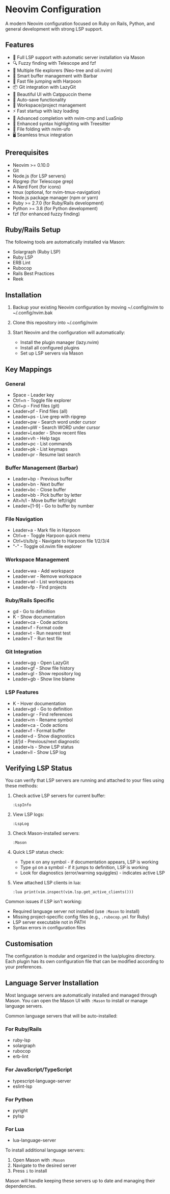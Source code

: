 # Neovim Configuration

A modern Neovim configuration focused on Ruby on Rails, Python, and general development with strong LSP support.

## Features

- 🚀 Full LSP support with automatic server installation via Mason
- 🔍 Fuzzy finding with Telescope and fzf
- 📁 Multiple file explorers (Neo-tree and oil.nvim)
- 📑 Smart buffer management with Barbar
- 🏃 Fast file jumping with Harpoon
- 📦 Git integration with LazyGit
- 🎨 Beautiful UI with Catppuccin theme
- 💫 Auto-save functionality
- 🔖 Workspace/project management
- ⚡ Fast startup with lazy loading
- 📝 Advanced completion with nvim-cmp and LuaSnip
- 🌳 Enhanced syntax highlighting with Treesitter
- 📂 File folding with nvim-ufo
- 🖥️ Seamless tmux integration

## Prerequisites

- Neovim >= 0.10.0
- Git
- Node.js (for LSP servers)
- Ripgrep (for Telescope grep)
- A Nerd Font (for icons)
- tmux (optional, for nvim-tmux-navigation)
- Node.js package manager (npm or yarn)
- Ruby >= 2.7.0 (for Ruby/Rails development)
- Python >= 3.8 (for Python development)
- fzf (for enhanced fuzzy finding)

## Ruby/Rails Setup

The following tools are automatically installed via Mason:
- Solargraph (Ruby LSP)
- Ruby LSP
- ERB Lint
- Rubocop
- Rails Best Practices
- Reek

## Installation

1. Backup your existing Neovim configuration by moving ~/.config/nvim to ~/.config/nvim.bak

2. Clone this repository into ~/.config/nvim

3. Start Neovim and the configuration will automatically:
   - Install the plugin manager (lazy.nvim)
   - Install all configured plugins
   - Set up LSP servers via Mason

## Key Mappings

### General
- Space - Leader key
- Ctrl+n - Toggle file explorer
- Ctrl+p - Find files (git)
- Leader+pf - Find files (all)
- Leader+ps - Live grep with ripgrep
- Leader+pw - Search word under cursor
- Leader+pW - Search WORD under cursor
- Leader+Leader - Show recent files
- Leader+vh - Help tags
- Leader+pc - List commands
- Leader+pk - List keymaps
- Leader+pr - Resume last search

### Buffer Management (Barbar)
- Leader+bp - Previous buffer
- Leader+bn - Next buffer
- Leader+bc - Close buffer
- Leader+bb - Pick buffer by letter
- Alt+h/l - Move buffer left/right
- Leader+[1-9] - Go to buffer by number

### File Navigation
- Leader+a - Mark file in Harpoon
- Ctrl+e - Toggle Harpoon quick menu
- Ctrl+t/s/b/g - Navigate to Harpoon file 1/2/3/4
- "-" - Toggle oil.nvim file explorer

### Workspace Management
- Leader+wa - Add workspace
- Leader+wr - Remove workspace
- Leader+wl - List workspaces
- Leader+fp - Find projects

### Ruby/Rails Specific
- gd - Go to definition
- K - Show documentation
- Leader+ca - Code actions
- Leader+f - Format code
- Leader+t - Run nearest test
- Leader+T - Run test file

### Git Integration
- Leader+gg - Open LazyGit
- Leader+gf - Show file history
- Leader+gl - Show repository log
- Leader+gb - Show line blame

### LSP Features
- K - Hover documentation
- Leader+gd - Go to definition
- Leader+gr - Find references
- Leader+rn - Rename symbol
- Leader+ca - Code actions
- Leader+f - Format buffer
- Leader+d - Show diagnostics
- [d/]d - Previous/next diagnostic
- Leader+ls - Show LSP status
- Leader+ll - Show LSP log

## Verifying LSP Status

You can verify that LSP servers are running and attached to your files using these methods:

1. Check active LSP servers for current buffer:
   ```
   :LspInfo
   ```

2. View LSP logs:
   ```
   :LspLog
   ```

3. Check Mason-installed servers:
   ```
   :Mason
   ```

4. Quick LSP status check:
   - Type `K` on any symbol - if documentation appears, LSP is working
   - Type `gd` on a symbol - if it jumps to definition, LSP is working
   - Look for diagnostics (error/warning squiggles) - indicates active LSP

5. View attached LSP clients in lua:
   ```
   :lua print(vim.inspect(vim.lsp.get_active_clients()))
   ```

Common issues if LSP isn't working:
- Required language server not installed (use `:Mason` to install)
- Missing project-specific config files (e.g., `.rubocop.yml` for Ruby)
- LSP server executable not in PATH
- Syntax errors in configuration files

## Customisation

The configuration is modular and organized in the lua/plugins directory. Each plugin has its own configuration file that can be modified according to your preferences.

## Language Server Installation

Most language servers are automatically installed and managed through Mason. You can open the Mason UI with `:Mason` to install or manage language servers.

Common language servers that will be auto-installed:

### For Ruby/Rails
- ruby-lsp
- solargraph
- rubocop
- erb-lint

### For JavaScript/TypeScript
- typescript-language-server
- eslint-lsp

### For Python
- pyright
- pylsp

### For Lua
- lua-language-server

To install additional language servers:
1. Open Mason with `:Mason`
2. Navigate to the desired server
3. Press `i` to install

Mason will handle keeping these servers up to date and managing their dependencies.
